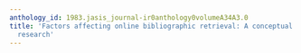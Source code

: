 ```yaml
---
anthology_id: 1983.jasis_journal-ir0anthology0volumeA34A3.0
title: 'Factors affecting online bibliographic retrieval: A conceptual framework for
  research'
---
```


